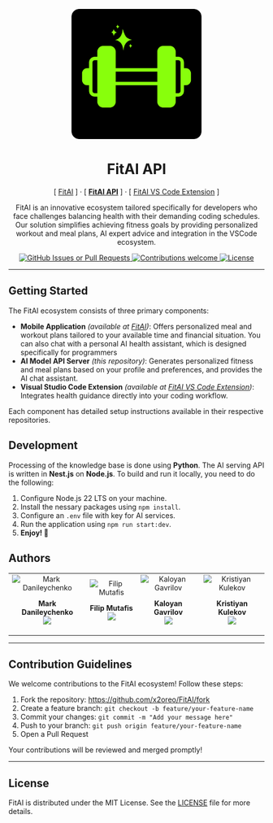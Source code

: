 <p align="center">
  <img width="256px" src="./docs/logo.png" alt="FitAI Logo" />
  <h1 align="center">FitAI API</h1>
  <p align="center">
    [ <a href="https://github.com/x2oreo/FitAI">FitAI</a> ] · 
    [ <b><ins>FitAI API</ins></b> ] · 
    [ <a href="https://github.com/x2oreo/FitAI-vscode-extension">FitAI VS Code Extension</a> ]
  </p>
  <p align="center">
    FitAI is an innovative ecosystem tailored specifically for developers who face challenges balancing health with their demanding coding schedules. Our solution simplifies achieving fitness goals by providing personalized workout and meal plans, AI expert advice and integration in the VSCode ecosystem.
  </p>
</p>

<p align="center">
    <a href="https://github.com/x2oreo/fitai-api/releases">
      <img alt="GitHub Issues or Pull Requests" src="https://img.shields.io/github/issues/x2oreo/fitai-api?color=88ff0c&style=flat-square">
    </a>
    <a href="https://github.com/x2oreo/fitai-api/fork">
        <img src="https://img.shields.io/badge/contributions-welcome-brightgreen.svg?color=88ff0c&style=flat-square" alt="Contributions welcome" />
    </a>
    <a href="LICENSE">
        <img src="https://img.shields.io/github/license/x2oreo/fitai-api?color=88ff0c&style=flat-square" alt="License" />
    </a>
</p>

---

## Getting Started

The FitAI ecosystem consists of three primary components:

- **Mobile Application** *(available at [FitAI](https://github.com/x2oreo/FitAI))*: Offers personalized meal and workout plans tailored to your available time and financial situation. You can also chat with a personal AI health assistant, which is designed specifically for programmers
- **AI Model API Server** *(this repository)*: Generates personalized fitness and meal plans based on your profile and preferences, and provides the AI chat assistant.
- **Visual Studio Code Extension** *(available at [FitAI VS Code Extension](https://github.com/x2oreo/FitAI-vscode-extension))*: Integrates health guidance directly into your coding workflow.

Each component has detailed setup instructions available in their respective repositories.

## Development

Processing of the knowledge base is done using **Python**. The AI serving API is written in **Nest.js** on **Node.js**. To build and run it locally, you need to do the following:

1. Configure Node.js 22 LTS on your machine.
2. Install the nessary packages using `npm install`.
3. Configure an `.env` file with key for AI services.
4. Run the application using `npm run start:dev`.
5. **Enjoy! 🎉**

## Authors
<table width="100%">
  <tr>
    <td align="center">
        <img width="150px" src="https://github.com/FantomJx.png" alt="Mark Danileychenko" />
        <p><b>Mark Danileychenko</b><br/><a href="https://github.com/FantomJx/"><img src="https://img.shields.io/badge/GitHub-100000?style=flat-square&logo=github&logoColor=white" /></a></p>
    </td>
    <td align="center">
        <img width="150px" src="https://github.com/Fichoto.png" alt="Filip Mutafis" />
        <p><b>Filip Mutafis</b><br/><a href="https://github.com/Fichoto/"><img src="https://img.shields.io/badge/GitHub-100000?style=flat-square&logo=github&logoColor=white" /></a></p>
    </td>
    <td align="center">
        <img width="150px" src="https://github.com/kaloyan-gavrilov.png" alt="Kaloyan Gavrilov" />
        <p><b>Kaloyan Gavrilov</b><br/><a href="https://github.com/kaloyan-gavrilov/"><img src="https://img.shields.io/badge/GitHub-100000?style=flat-square&logo=github&logoColor=white" /></a></p>
    </td>
    <td align="center">
        <img width="150px" src="https://github.com/krister078.png" alt="Kristiyan Kulekov" />
        <p><b>Kristiyan Kulekov</b><br/><a href="https://github.com/simo1209/"><img src="https://img.shields.io/badge/GitHub-100000?style=flat-square&logo=github&logoColor=white" /></a></p>
    </td>
  </tr>
</table>

---

## Contribution Guidelines

We welcome contributions to the FitAI ecosystem! Follow these steps:

1. Fork the repository: <https://github.com/x2oreo/FitAI/fork>
2. Create a feature branch: `git checkout -b feature/your-feature-name`
3. Commit your changes: `git commit -m "Add your message here"`
4. Push to your branch: `git push origin feature/your-feature-name`
5. Open a Pull Request

Your contributions will be reviewed and merged promptly!

---

## License

FitAI is distributed under the MIT License. See the [LICENSE](LICENSE) file for more details.
